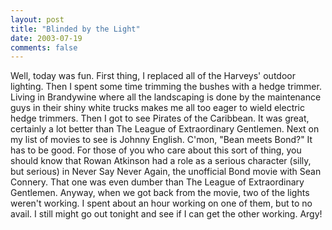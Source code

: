 ```yaml
---
layout: post
title: "Blinded by the Light"
date: 2003-07-19
comments: false
---
```

Well, today was fun. First thing, I replaced all of the Harveys' outdoor
lighting. Then I spent some time trimming the bushes with a hedge trimmer.
Living in Brandywine where all the landscaping is done by the maintenance guys
in their shiny white trucks makes me all too eager to wield electric hedge
trimmers. Then I got to see Pirates of the Caribbean. It was great, certainly
a lot better than The League of Extraordinary Gentlemen. Next on my list of
movies to see is Johnny English. C'mon, "Bean meets Bond?" It has to be good.
For those of you who care about this sort of thing, you should know that Rowan
Atkinson had a role as a serious character (silly, but serious) in Never Say
Never Again, the unofficial Bond movie with Sean Connery. That one was even
dumber than The League of Extraordinary Gentlemen. Anyway, when we got back
from the movie, two of the lights weren't working. I spent about an hour
working on one of them, but to no avail. I still might go out tonight and see
if I can get the other working. Argy!
